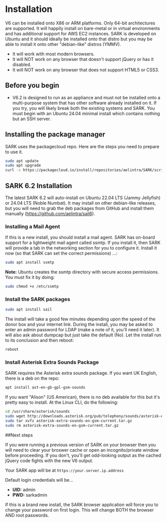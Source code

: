 # Installation

V6 can be installed onto X86 or ARM platforms. Only 64-bit architectures are supported. It will happily install on bare-metal or in virtual environments and has additional support for AWS EC2 instances. SARK is developed on Ubuntu and it should ideally be installed onto that distro but you may be able to install it onto other "debian-like" distros (YMMV).

- It will work with most modern browsers.
- It will NOT work on any browser that doesn't support jQuery or has it disabled.
- It will NOT work on any browser that does not support HTML5 or CSS3.

## Before you begin

- V6.2 is designed to run as an appliance and must not be installed onto a multi-purpose system that has other software already installed on it. If you try, you will likely break both the existing systems and SARK. You must begin with an Ubuntu 24.04 minimal install which contains nothing but an SSH server.

## Installing the package manager

SARK uses the packagecloud repo.   Here are the steps you need to prepare to use it.

```sh
sudo apt update
sudo apt upgrade
curl -s https://packagecloud.io/install/repositories/aelintra/SARK/script.deb.sh | sudo bash
```


## SARK 6.2 Installation

The latest SARK 6.2 will auto-install on Ubuntu 22.04 LTS (Jammy Jellyfish) or 24.04 LTS (Noble Numbat). It may install on other debian-like releases, but you will need to grab the deb packages from GitHub and install them manually (https://github.com/aelintra/sail6).


### Installing a Mail Agent

If this is a new install, you should install a mail agent. SARK has on-board support for a lightweight mail agent called ssmtp. If you install it, then SARK will provide a tab in the networking section for you to configure it. Install it now (so that SARK can set the correct permissions) ...:

```sh
sudo apt install ssmtp
```

**Note:** Ubuntu creates the ssmtp directory with secure access permissions. You must fix it by doing:

```sh
sudo chmod +x /etc/ssmtp
```

### Install the SARK packages

```sh
sudo apt install sail
```

The install will take a good few minutes depending upon the speed of the donor box and your internet link. During the install, you may be asked to enter an admin password for LDAP (make a note of it, you'll need it later). It will also ask about dumpcap but just take the default (No). Let the install run to its conclusion and then reboot:

```sh
reboot
```

### Install Asterisk Extra Sounds Package

SARK requires the Asterisk extra sounds package. If you want UK English, there is a deb on the repo:

```sh
apt install ast-en-gb-gpl-gsm-sounds
```

If you want "Alison" (US American), there is no deb available for this but it's pretty easy to install. At the Linux CLI, do the following:

```sh
cd /usr/share/asterisk/sounds
sudo wget http://downloads.asterisk.org/pub/telephony/sounds/asterisk-extra-sounds-en-gsm-current.tar.gz
sudo tar xvfz asterisk-extra-sounds-en-gsm-current.tar.gz
sudo rm asterisk-extra-sounds-en-gsm-current.tar.gz
```

##Next steps

If you were running a previous version of SARK on your browser then you will need to clear your broswer cache or open an incognito/private window before proceeding. If you don't, you'll get odd-looking output as the cached jQuery code fights with the new V6 output.

Your SARK app will be at `https://your.server.ip.address`

Default login credentials will be...

- **UID:** admin
- **PWD:** sarkadmin

If this is a brand new install, the SARK browser application will force you to change your password on first login. This will change BOTH the browser AND root passwords.
